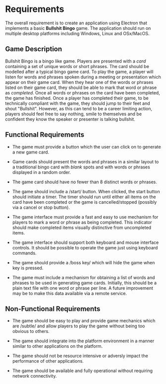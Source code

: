 # Requirements

The overall requirement is to create an application using Electron that implements 
a basic **Bullshit Bingo** game. The application should run on multiple desktop 
platforms including Windows, Linux and OSx/MacOS.

## Game Description

Bullshit Bingo is a bingo like game. Players are presented with a *card* 
containing a set of unique words or short phrases. The card should be modelled
after a typical bingo game card. To play the game, a player will listen for words
and phrases spoken during a meeting or presentation which appear on their game 
card. When they hear one of the words or phrases listed on their game card, they
should be able to mark that word or phrase as *completed*. Once all words or phrases 
on the card have been completed, the game has finished. Once a player has completed
their game, to be technically compliant with the game, they should jump to their 
feet and shout "Bullshit". However, as this can tend to be a career limiting action,
players should feel free to say nothing, smile to themselves and be confident they 
know the speaker or presenter is talking bullshit.

## Functional Requirements

- The game must provide a button which the user can click on to generate a new
game card.

- Game cards should present the words and phrases in a similar layout to a 
traditional bingo card with *blank* spots and with words or phrases displayed
in a random order.

- The game card should have no fewer than 8 distinct words or phrases.

- The game should include a /start/ button. When clicked, the start button should
initiate a timer. The timer should run until either all items on the card have 
been completed or the game is cancelled/stopped (possibly via a cancel or stop button).

- The game interface must provide a fast and easy to use mechanism for players to 
mark a word or phrase as being completed. This indicator should make completed items 
visually distinctive from uncompleted items.

- The game interface should support both keyboard and mouse interface controls.
It should be possible to operate the game just using keyboard commands.

- The game should provide a /boss key/ which will hide the game when key is pressed.

- The game must include a mechanism for obtaining a list of words and phrases
to be used in generating game cards. Initially, this should be a plain text file with 
one word or phrase per line. A future improvement may be to make this data available
via a remote service.

## Non-Functional Requirements

- The game should be easy to play and provide game mechanics which are /subtle/
and allow players to play the game without being too obvious to others.

- The game should integrate into the platform environment in a manner similar
to other applications on the platform.

- The game should not be resource intensive or adversly impact the performance 
of other applications.

- The game should be available and fully operational without requiring network
connectivity. 